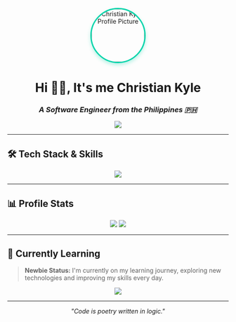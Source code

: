 <div align="center">
  <img 
    style="width: 120px; height: 120px; border-radius: 50%; border: 3px solid #00d4aa; box-shadow: 0 4px 8px rgba(0, 212, 170, 0.3);" 
    src="https://pbs.twimg.com/profile_images/1938100981730054144/82V0gGBo_400x400.jpg" 
    alt="Christian Kyle Profile Picture" 
  />
  
  <h1>Hi 👋🏻, It's me Christian Kyle</h1>
  <h3><em>A Software Engineer from the Philippines 🇵🇭</em></h3>
  
  <img src="https://readme-typing-svg.herokuapp.com?font=Fira+Code&pause=1000&center=true&vCenter=true&color=00D4AA&height=30&random=false&width=500&lines=Welcome+to+my+GitHub+profile!;Programming+is+my+passion.;I+love+to+sip+coffee+while+coding.;Building+the+future%2C+one+line+at+a+time."/>
</div>

---

## 🛠️ Tech Stack & Skills

<div align="center">
  <img src="https://skillicons.dev/icons?i=java,php,laravel,postgresql,mysql,supabase,firebase,js,mongodb,express,react,nodejs,python,django,git,github&theme=dark&perline=8"/>
</div>

---

## 📊 Profile Stats

<div align="center">
  <img src="https://komarev.com/ghpvc/?username=riskyle&style=for-the-badge&color=00d4aa"/>
  <img src="https://img.shields.io/badge/dynamic/json?url=https://api.jsonbin.io/v3/b/6870afc24e2901599cffb05a/latest&query=$.record.rizz&label=Random%20PHP%20Rizz&logo=php&style=for-the-badge&color=%23CE422B"/>
</div>

---

## 🌱 Currently Learning

> **Newbie Status:** I'm currently on my learning journey, exploring new technologies and improving my skills every day.

<div align="center">
  <img src="https://img.shields.io/badge/Status-Learning%20%26%20Growing-brightgreen?style=for-the-badge&logo=bookstack&logoColor=white"/>
</div>

---
<!--
<div align="center">
  <img src="https://github-readme-stats.vercel.app/api?username=riskyle&show_icons=true&theme=radical&hide_border=true&bg_color=0d1117&title_color=00d4aa&icon_color=00d4aa&text_color=ffffff"/>
</div>
-->

<div align="center">
  <em>"Code is poetry written in logic."</em>
</div>

<!--
 ###📈 Stats 

 <p align="center">
&emsp;
<img width="48%" src="https://github-readme-stats.vercel.app/api?username=riskyle&show_icons=true&theme=merko&count_private=true&hide_border=true"/>
<img width="48%" src="https://streak-stats.demolab.com/?user=riskyle&theme=merko&hide_border=true"/>
</p> 

### 🔝 Most used languages

&emsp;&emsp;<img src="https://github-readme-stats.vercel.app/api/top-langs/?username=riskyle&layout=compact&hide=java,blade,css,html,scss&theme=merko"/>

### 📈 Productivity Stats

<img src="https://github-profile-summary-cards.vercel.app/api/cards/profile-details?username=riskyle&theme=merko"  display=block width=100% height=auto  alt="1" >
<img src="https://github-readme-activity-graph.vercel.app/graph?username=riskyle&area=true&theme=merko&hide_border=true" display=block width=100% height=auto alt="3">

